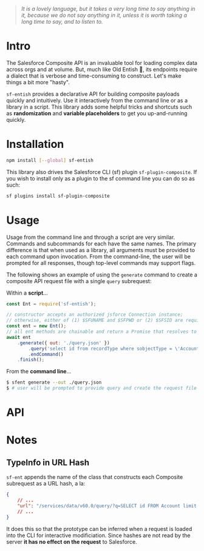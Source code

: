> _It is a lovely language, but it takes a very long time to say anything in it, because we do not say anything in it, unless it is worth taking a long time to say, and to listen to._

# Intro 

The Salesforce Composite API is an invaluable tool for loading complex data across orgs and at volume. But, much like Old Entish 🌳, its endpoints require a dialect that is verbose and time-consuming to construct. Let's make things a bit more "hasty".

`sf-entish` provides a declarative API for building composite payloads quickly and intuitively. Use it interactively from the command line or as a library in a script. This library adds some helpful tricks and shortcuts such as **randomization** and **variable placeholders** to get you up-and-running quickly.

# Installation

```sh
npm install [--global] sf-entish
```

This library also drives the Salesforce CLI (sf) plugin `sf-plugin-composite`. If you wish to install only as a plugin to the sf command line you can do so as such:

```sh
sf plugins install sf-plugin-composite
```

# Usage

Usage from the command line and through a script are very similar. Commands and subcommands for each have the same names. The primary difference is that when used as a library, all arguments must be provided to each command upon invocation. From the command-line, the user will be prompted for all responses, though top-level commands may support flags. 

The following shows an example of using the `generate` command to create a composite API request file with a single `query` subrequest:

Within a **script**...

```js
const Ent = require('sf-entish');

// constructor accepts an authorized jsforce Connection instance; 
// otherwise, either of (1) $SFUNAME and $SFPWD or (2) $SFSID are required to be present as shell variables
const ent = new Ent();
// all ent methods are chainable and return a Promise that resolves to an instance of RequestBuilder or Ent
await ent 
    .generate({ out: './query.json' })
        .query('select id from recordType where sobjectType = \'Account\' and developerName = \'consumer\'')
        .endCommand()
    .finish();
```

From the **command line**...

```sh
$ sfent generate --out ./query.json 
$ # user will be prompted to provide query and create the request file
```

# API

# Notes

## TypeInfo in URL Hash <span id="urlTypeInfo"></span>

`sf-ent` appends the name of the class that constructs each Composite subrequest as a URL hash, a la:

```json
{
    // ...
    "url": "/services/data/v60.0/query/?q=SELECT id FROM Account limit 1#Query_github.com/kev4ev/sf-ent#urlTypeInfo"
    // ...
}
```

It does this so that the prototype can be inferred when a request is loaded into the CLI for interactive modificiation. Since hashes are not read by the server **it has no effect on the request** to Salesforce. 


<!-- highlights:
 - async generator functions => for prompts
 - Promise extension => to allow synchronous API chaining in lib
 - Streams => generate preview
 - events => this is JS, after all
 - fun with Symbols => because why not
 -->